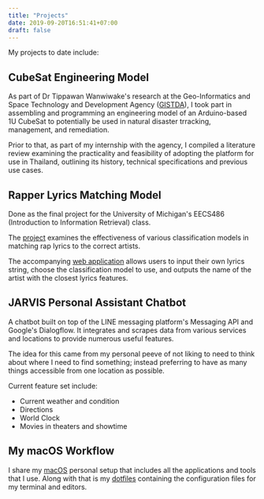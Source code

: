```yaml
---
title: "Projects"
date: 2019-09-20T16:51:41+07:00
draft: false
---
```


My projects to date include:

## CubeSat Engineering Model

As part of Dr Tippawan Wanwiwake's research at the Geo-Informatics and Space Technology and Development Agency ([GISTDA](https://gistda.or.th/main/en)), I took part in assembling and programming an engineering model of an Arduino-based 1U CubeSat to potentially be used in natural disaster trracking, management, and remediation.

Prior to that, as part of my internship with the agency, I compiled a literature review examining the practicality and feasibility of adopting the platform for use in Thailand, outlining its history, technical specifications and previous use cases.

## Rapper Lyrics Matching Model

Done as the final project for the University of Michigan's EECS486 (Introduction to Information Retrieval) class.

The [project](https://github.com/tansawit/rap-artist-classifier) examines the effectiveness of various classification models in matching rap lyrics to the correct artists.

The accompanying [web application](https://github.com/tansawit/rap-match) allows users to input their own lyrics string, choose the classification model to use, and outputs the name of the artist with the closest lyrics features.

## JARVIS Personal Assistant Chatbot

A chatbot built on top of the LINE messaging platform's Messaging API and Google's Dialogflow. It integrates and scrapes data from various services and locations to provide numerous useful features.

The idea for this came from my personal peeve of not liking to need to think about where I need to find something; instead preferring to have as many things accessible from one location as possible.

Current feature set include:

- Current weather and condition
- Directions
- World Clock
- Movies in theaters and showtime

## My macOS Workflow

I share my [macOS](https://github.com/tansawit/my-mac-setup) personal setup that includes all the applications and tools that I use. Along with that is my [dotfiles](https://github.com/tansawit/dotfiles) containing the configuration files for my terminal and editors.
